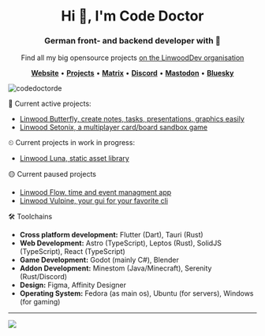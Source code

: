 <h1 align="center">Hi 👋, I'm Code Doctor</h1>
<h3 align="center">German front- and backend developer with 💚</h3>
<p align="center">Find all my big opensource projects <a href="https://github.com/LinwoodDev">on the LinwoodDev organisation</a></p>

<p align="center">
    <a href="https://linwood.dev"><b>Website</b></a> •
    <a href="https://github.com/LinwoodDev"><b>Projects</b></a> •
    <a href="https://linwood.dev/matrix"><b>Matrix</b></a> •
    <a href="https://go.linwood.dev/discord"><b>Discord</b></a> •
    <a href="https://alpaka.social/@codedoctor"><b>Mastodon</b></a> •
    <a href="codedoctor.bsky.social"><b>Bluesky</b></a>
</p>

<p align="left"> <img src="https://komarev.com/ghpvc/?username=codedoctorde" alt="codedoctorde" /> </p>

💪 Current active projects:
- [Linwood Butterfly, create notes, tasks, presentations, graphics easily](https://github.com/LinwoodDev/Butterfly)
- [Linwood Setonix, a multiplayer card/board sandbox game](https://github.com/LinwoodDev/Quokka)

⏲ Current projects in work in progress:
- [Linwood Luna, static asset library](https://github.com/LinwoodDev/AssetSystem)

🟡 Current paused projects
- [Linwood Flow, time and event managment app](https://github.com/LinwoodDev/Flow)
- [Linwood Vulpine, your gui for your favorite cli](https://github.com/LinwoodDev/Vulpine)

🛠️ Toolchains
- **Cross platform development:** Flutter (Dart), Tauri (Rust)
- **Web Development:** Astro (TypeScript), Leptos (Rust), SolidJS (TypeScript), React (TypeScript)
- **Game Development:** Godot (mainly C#), Blender
- **Addon Development:** Minestom (Java/Minecraft), Serenity (Rust/Discord)
- **Design:** Figma, Affinity Designer
- **Operating System:** Fedora (as main os), Ubuntu (for servers), Windows (for gaming)

---
<picture>
  <source
    srcset="https://github-readme-stats.vercel.app/api?username=codedoctorde&show_icons=true&theme=radical"
    media="(prefers-color-scheme: dark)"
  />
  <source
    srcset="https://github-readme-stats.vercel.app/api?username=codedoctorde&show_icons=true"
    media="(prefers-color-scheme: light), (prefers-color-scheme: no-preference)"
  />
  <img src="https://github-readme-stats.vercel.app/api?username=codedoctorde&show_icons=true" />
</picture>
